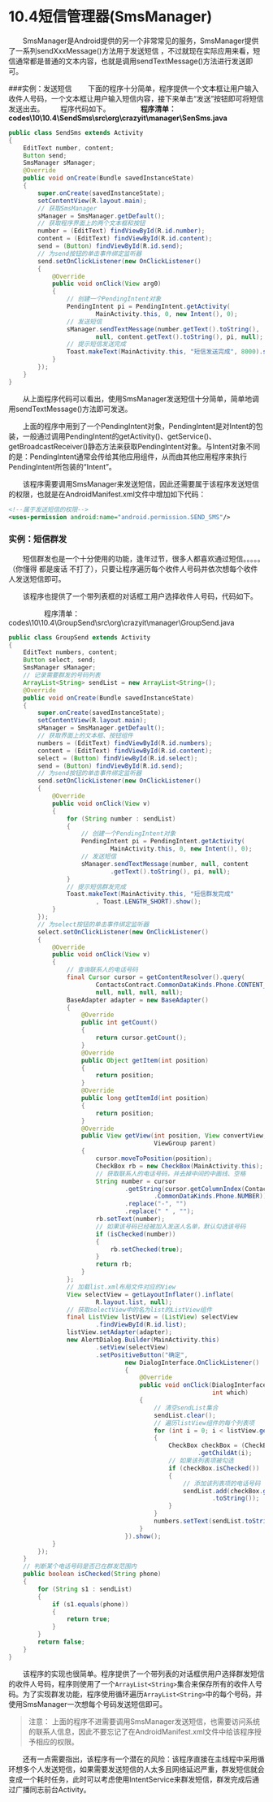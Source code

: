# 10.4短信管理器(SmsManager)
 　　SmsManager是Android提供的另一个非常常见的服务，SmsManager提供了一系列sendXxxMessage()方法用于发送短信 ，不过就现在实际应用来看，短信通常都是普通的文本内容，也就是调用sendTextMessage()方法进行发送即可。

###实例：发送短信
　　下面的程序十分简单，程序提供一个文本框让用户输入收件人号码，一个文本框让用户输入短信内容，接下来单击“发送”按钮即可将短信发送出去。
　　程序代码如下。
　　　　**程序清单：codes\10\10.4\SendSms\src\org\crazyit\manager\SenSms.java**

```java
public class SendSms extends Activity
{
	EditText number, content;
	Button send;
	SmsManager sManager;
	@Override
	public void onCreate(Bundle savedInstanceState)
	{
		super.onCreate(savedInstanceState);
		setContentView(R.layout.main);
		// 获取SmsManager
		sManager = SmsManager.getDefault();
		// 获取程序界面上的两个文本框和按钮
		number = (EditText) findViewById(R.id.number);
		content = (EditText) findViewById(R.id.content);
		send = (Button) findViewById(R.id.send);
		// 为send按钮的单击事件绑定监听器
		send.setOnClickListener(new OnClickListener()
		{
			@Override
			public void onClick(View arg0)
			{
				// 创建一个PendingIntent对象
				PendingIntent pi = PendingIntent.getActivity(
						MainActivity.this, 0, new Intent(), 0);
				// 发送短信
				sManager.sendTextMessage(number.getText().toString(),
						null, content.getText().toString(), pi, null);
				// 提示短信发送完成
				Toast.makeText(MainActivity.this, "短信发送完成", 8000).show();
			}
		});
	}
}
```
　　从上面程序代码可以看出，使用SmsManager发送短信十分简单，简单地调用sendTextMessage()方法即可发送。

　　上面的程序中用到了一个PendingIntent对象，PendingIntent是对Intent的包装，一般通过调用PendingIntent的getActivity()、getService()、getBroadcastReceiver()静态方法来获取PendingIntent对象。与Intent对象不同的是：PendingIntent通常会传给其他应用组件，从而由其他应用程序来执行PendingIntent所包装的“Intent”。

　　该程序需要调用SmsManager来发送短信，因此还需要属于该程序发送短信的权限，也就是在AndroidManifest.xml文件中增加如下代码：
```xml
<!--属于发送短信的权限-->
<uses-permission android:name="android.permission.SEND_SMS"/>
```

### 实例：短信群发

　　短信群发也是一个十分使用的功能，逢年过节，很多人都喜欢通过短信。。。。。（你懂得 都是废话 不打了），只要让程序遍历每个收件人号码并依次想每个收件人发送短信即可。

　　该程序也提供了一个带列表框的对话框工用户选择收件人号码，代码如下。

　　　　　程序清单：codes\10\10.4\GroupSend\src\org\crazyit\manager\GroupSend.java

```java
public class GroupSend extends Activity
{
	EditText numbers, content;
	Button select, send;
	SmsManager sManager;
	// 记录需要群发的号码列表
	ArrayList<String> sendList = new ArrayList<String>();
	@Override
	public void onCreate(Bundle savedInstanceState)
	{
		super.onCreate(savedInstanceState);
		setContentView(R.layout.main);
		sManager = SmsManager.getDefault();
		// 获取界面上的文本框、按钮组件
		numbers = (EditText) findViewById(R.id.numbers);
		content = (EditText) findViewById(R.id.content);
		select = (Button) findViewById(R.id.select);
		send = (Button) findViewById(R.id.send);
		// 为send按钮的单击事件绑定监听器
		send.setOnClickListener(new OnClickListener()
		{
			@Override
			public void onClick(View v)
			{
				for (String number : sendList)
				{
					// 创建一个PendingIntent对象
					PendingIntent pi = PendingIntent.getActivity(
							MainActivity.this, 0, new Intent(), 0);
					// 发送短信
					sManager.sendTextMessage(number, null, content
							.getText().toString(), pi, null);
				}
				// 提示短信群发完成
				Toast.makeText(MainActivity.this, "短信群发完成"
						, Toast.LENGTH_SHORT).show();
			}
		});
		// 为select按钮的单击事件绑定监听器
		select.setOnClickListener(new OnClickListener()
		{
			@Override
			public void onClick(View v)
			{
				// 查询联系人的电话号码
				final Cursor cursor = getContentResolver().query(
						ContactsContract.CommonDataKinds.Phone.CONTENT_URI,
						null, null, null, null);
				BaseAdapter adapter = new BaseAdapter()
				{
					@Override
					public int getCount()
					{
						return cursor.getCount();
					}
					@Override
					public Object getItem(int position)
					{
						return position;
					}
					@Override
					public long getItemId(int position)
					{
						return position;
					}
					@Override
					public View getView(int position, View convertView,
										ViewGroup parent)
					{
						cursor.moveToPosition(position);
						CheckBox rb = new CheckBox(MainActivity.this);
						// 获取联系人的电话号码，并去掉中间的中画线、空格
						String number = cursor
								.getString(cursor.getColumnIndex(ContactsContract
										.CommonDataKinds.Phone.NUMBER))
								.replace("-", "")
								.replace(" " , "");
						rb.setText(number);
						// 如果该号码已经被加入发送人名单，默认勾选该号码
						if (isChecked(number))
						{
							rb.setChecked(true);
						}
						return rb;
					}
				};
				// 加载list.xml布局文件对应的View
				View selectView = getLayoutInflater().inflate(
						R.layout.list, null);
				// 获取selectView中的名为list的ListView组件
				final ListView listView = (ListView) selectView
						.findViewById(R.id.list);
				listView.setAdapter(adapter);
				new AlertDialog.Builder(MainActivity.this)
						.setView(selectView)
						.setPositiveButton("确定",
								new DialogInterface.OnClickListener()
								{
									@Override
									public void onClick(DialogInterface dialog,
														int which)
									{
										// 清空sendList集合
										sendList.clear();
										// 遍历listView组件的每个列表项
										for (int i = 0; i < listView.getCount(); i++)
										{
											CheckBox checkBox = (CheckBox) listView
													.getChildAt(i);
											// 如果该列表项被勾选
											if (checkBox.isChecked())
											{
												// 添加该列表项的电话号码
												sendList.add(checkBox.getText()
														.toString());
											}
										}
										numbers.setText(sendList.toString());
									}
								}).show();
			}
		});
	}
	// 判断某个电话号码是否已在群发范围内
	public boolean isChecked(String phone)
	{
		for (String s1 : sendList)
		{
			if (s1.equals(phone))
			{
				return true;
			}
		}
		return false;
	}
}
```
　　该程序的实现也很简单。程序提供了一个带列表的对话框供用户选择群发短信的收件人号码，程序则使用了一个`ArrayList<String>`集合来保存所有的收件人号码。为了实现群发功能，程序使用循环遍历`ArrayList<String>`中的每个号码，并使用SmsManager一次想每个号码发送短信即可。

> 注意： 上面的程序不进需要调用SmsManager发送短信，也需要访问系统的联系人信息，因此不要忘记了在AndroidManifest.xml文件中给该程序授予相应的权限。

　　还有一点需要指出，该程序有一个潜在的风险：该程序直接在主线程中采用循环想多个人发送短信，如果需要发送短信的人太多且网络延迟严重，群发短信就会变成一个耗时任务，此时可以考虑使用IntentService来群发短信，群发完成后通过广播同志前台Activity。